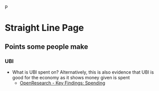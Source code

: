 P
# Straight Line Page

## Points some people make
### UBI
- What is UBI spent on? Alternatively, this is also evidence that UBI is good for the economy as it shows money given is spent
  - [OpenResearch - Key Findings: Spending](https://www.openresearchlab.org/findings/key-findings-spending)
